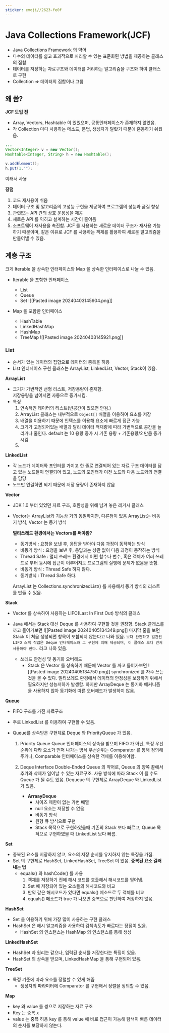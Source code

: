 ```yaml
---
sticker: emoji//2623-fe0f
---
```

# Java Collections Framework(JCF)

* Java Collections Framework 의 약어
* 다수의 데이터를 쉽고 효과적으로 처리할 수 있는 표준화된 방법을 제공하는 클래스의 집합
* 데이터를 저장하는 자료구조와 데이터를 처리하는 알고리즘을 구조화 하여 클래스로 구현
* Collection => 데이터의 집합이나 그룹

## 왜 씀?

**JCF 도입 전**

* Array, Vectors, Hashtable 이 있었으며, 공통인터페이스가 존재하지 않았음.
* 각 Collection 마다 사용하는 메소드, 문법, 생성자가 달랐기 때문에 혼동하기 쉬웠음.

```java
...
Vector<Integer> v = new Vector();
Hashtable<Integer, String> h = new Hashtable();

v.addElement();
h.put(1,"");
```

이래서 사용

**장점**
1) 코드 재사용이 쉬움
2) 데이터 구조 및 알고리즘의 고성능 구현을 제공하여 프로그램의 성능과 품질 향상
3) 관련없는 API 간의 상호 운용성을 제공
4) 새로운 API 를 익히고 설계하는 시간이 줄어듬
5) 소프트웨어 재사용을 촉진함. JCF 를 사용하는 새로운 데이터 구조가 재사용 가능하기 때문이며, 같은 이유로 JCF 를 사용하는 객체를 활용하여 새로운 알고리즘을 만들어낼 수 있음.


## 계층 구조

크게 Iterable 을 상속한 인터페이스와 Map 을 상속한 인터페이스로 나눌 수 있음.

* Iterable 을 포함한 인터페이스
	* List
	* Queue
	* Set
![[Pasted image 20240403145904.png]]

* Map 을 포함한 인터페이스
	* HashTable
	* LinkedHashMap
	* HashMap
	* TreeMap
![[Pasted image 20240403145921.png]]

### List

* 순서가 있는 데이터의 집합으로 데이터의 중복을 허용
* List 인터페이스 구현 클래스는 ArrayList, LinkedList, Vector, Stack이 있음.

**ArrayList**
* 크기가 가변적인 선형 리스트, 저장용량이 존재함.  
	저장용량을 넘어서면 자동으로 증가시킴. 
* 특징
	1. 연속적인 데이터의 리스트(빈공간이 있으면 안됨.)
	2. ArrayList 클래스는 내부적으로 `Object[]` 배열을 이용하여 요소를 저장
	3. 배열을 이용하기 때문에 인덱스를 이용해 요소에 빠르게 접근 가능
	4. 크기가 고정되어있는 배열과 달리 데이터 적재량에 따라 가변적으로 공간을 늘리거나 줄인다.
		default 는 10
		용량 증가 시 기존 용량 + 기존용량/2 만큼 증가시킴
	5. 

**LinkedList**
* 각 노드가 데이터와 포인터를 가지고 한 줄로 연결되어 있는 자료 구조
	데이터를 담고 있는 노드들이 연결되어 있고, 노드의 포인터가 이전 노드와 다음 노드와의 연결을 담당
* 노드만 연결하면 되기 때문에 저장 용량이 존재하지 않음

**Vector**
* JDK 1.0 부터 있었던 자료 구조, 호환성을 위해 남겨 놓은 레거시 클래스
* Vector는 ArrayList와 기능상 거의 동일하지만, 다른점이 있음
	ArrayList는 비동기 방식, Vector 는 동기 방식
	
	**멀티쓰레드 환경에서는 Vectors를 써야함?**
	* 동기방식 : 요청을 보낸 후, 응답을 받아야 다음 과정이 동작하는 방식
	* 비동기 방식 : 요청을 보낸 후, 응답과는 상관 없이 다음 과정이 동작하는 방식
	* Thread Safe : 멀티 쓰레드 환경에서 어떤 함수나 변수, 혹은 객체가 여러 쓰레드로 부터 동시에 접근이 이루어져도 프로그램의 실행에 문제가 없음을 뜻함.
	* 비동기 방식 : Thread Safe 하지 않다.
	* 동기방식 : Thread Safe 하다.
	  
	ArrayList 는 Collections.synchronizedList() 를 사용해서 동기 방식의 리스트를 만들 수 있음.


**Stack**

* Vector 를 상속하여 사용하는 LIFO(Last In First Out) 방식의 클래스
* Java 에서는 Stack 대신 Deque 를 사용하여 구현할 것을 권장함.
	Stack 클래스를 까고 들어가보면
	![[Pasted image 20240405134349.png]]
	마지막 줄을 보면 Stack 이 처음 생성되면 항목이 포함되지 않는다고 나와 있음.
	`보다 완전하고 일관된 LIFO 스택 작업은 Deque 인터페이스와 그 구현에 의해 제공되며, 이 클래스 보다 먼저 사용해야 한다.`
	라고 나와 있음.
	
	* 쓰레드 안전성 및 동기화 오버헤드
		* Stack 은 Vector 를 상속하기 때문에 Vector 를 까고 들어가보면
		  ![[Pasted image 20240405134750.png]]
		  synchronized 를 자주 쓰는 것을 볼 수 있다. 멀티쓰레드 환경에서 데이터의 안정성을 보장하기 위해서 필요하지만 성능저하가 발생함.
		  하지만 ArrayDeque 는 동기화 메커니즘을 사용하지 않아 동기화에 따른 오버헤드가 발생하지 않음.

**Queue**
* FIFO 구조를 가진 자료구조
* 주로 LinkedList 를 이용하여 구현할 수 있음.
* Queue를 상속받은 구현체로 Deque 와 PriorityQueue 가 있음.

	1. Priority Queue
		Queue 인터페이스의 상속을 받으며 FIFO 가 아닌, 특정 우선순위에 다라 요소가 먼저 나가는 방식
		우선순위는 Comparator 를 통해 정의해주거나, Comparable 인터페이스를 상속한 객체를 이용해야함.
	2. Deque
		Interface
		Double-Ended Queue 의 약어로, Queue 의 양쪽 끝에서 추가와 삭제가 일어날 수 있는 자료구조.
		사용 방식에 따라 Stack 이 될 수도 Queue 가 될 수도 있음.
		Dequeue 의 구현체로 ArrayDeque 와 LinkedList 가 있음.
		
		* **ArraayDeque**
			* 사이즈 제한이 없는 가변 배열
			* null 요소는 저장할 수 없음
			* 비동기 방식
			* 원형 큐 방식으로 구현
			* Stack 목적으로 구현하였을때 기존의 Stack 보다 빠르고, Queue 목적으로 구현하였을 때 LinkedList 보다 빠름.

**Set**
* 중복된 요소를 저장하지 않고, 요소의 저장 순서를 유지하지 않는 특징을 가짐.
* Set 의 구현체로 HashSet, LinkedHashSet, TreeSet 이 있음.
	**중복된 요소 걸러내는 법**
	* equals() 와 hashCode() 를 사용
		1. 객체를 저장하기 전에 해시 코드를 호출해서 해시코드를 얻어냄.
		2. Set 에 저장되어 있는 요소들의 해시코드와 비교
		3. 만약 같은 해시코드가 있다면 equals() 메소드로 두 객체를 비교
		4. equals() 메소드가 true 가 나오면 중복으로 판단하여 저장하지 않음.

**HashSet**

* Set 을 이용하기 위해 가장 많이 사용하는 구현 클래스
* HashSet 은 해시 알고리즘을 사용하여 검색속도가 빠르다는 장점이 있음.
	* HashSet 의 인스턴스는 HashMap 의 인스턴스를 통해 생성

**LinkedHashSet**
* HashSet 과 원리는 같으나, 입력된 순서를 저장한다는 특징이 있음.
* HashSet 의 상속을 받으며, LinkedHashMap 을 통해 구현되어 있음.

**TreeSet**
* 특정 기준에 따라 요소를 정렬할 수 있게 해줌
	* 생성자의 파라미터에 Comparator 를 구현해서 정렬을 정의할 수 있음.

**Map**
* key 와 value 를 쌍으로 저장하는 자료 구조
* Key 는 중복 x 
* value 는 중복 허용
key 를 통해 value 에 바로 접근이 가능해 탐색이 빠름
데이터의 순서를 보장하지 않는다.



